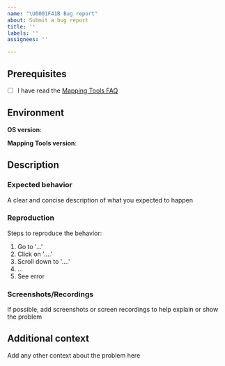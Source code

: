 ```yaml
---
name: "\U0001F41B Bug report"
about: Submit a bug report
title: ''
labels: ''
assignees: ''

---
```


## Prerequisites
<!-- replace the space between brackets to an `x` to "check" them -->

- [ ] I have read the [Mapping Tools FAQ](https://mappingtools.github.io/faq)

## Environment

<!-- The version of operating system you are using (eg Windows 8, Windows 10, etc) -->
**OS version**: 

<!-- The version of Mapping Tools you are using. You can check this by going to About -> About in the application -->
**Mapping Tools version**: 

## Description
<!-- A clear and concise description of the bug, ie "what actually happened" -->


### Expected behavior
A clear and concise description of what you expected to happen

### Reproduction
<!-- Are you able to reliably reproduce this bug? If so, describe the minimal steps needed to do so -->
Steps to reproduce the behavior:
1. Go to '...'
2. Click on '....'
3. Scroll down to '....'
4. ...
5. See error

### Screenshots/Recordings
If possible, add screenshots or screen recordings to help explain or show the problem

## Additional context
Add any other context about the problem here
